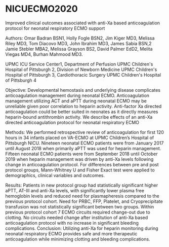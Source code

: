 # NICUECMO2020

Improved clinical outcomes associated with anti-Xa based anticoagulation protocol for neonatal respiratory ECMO support

Authors: Omar Badran BSN1, Holly Fogle BSN2, Jim Kiger MD3, Melissa Riley MD3, Tom Diacovo MD3, John Ibrahim MD3, James Sabia BSN,2 Jamie Stebler MBA2, Melissa Grayson BS2, David Palmer EdD2, Melita Viegas MD4, Burhan Mahmood MD3. 

UPMC ICU Service Center1, Department of Perfusion UPMC Children's Hospital of Pittsburgh 2, Division of Newborn Medicine UPMC Children's Hospital of Pittsburgh 3, Cardiothoracic Surgery UPMC Children's Hospital of Pittsburgh 4

Objective: Developmental hemostasis and underlying disease complicates anticoagulation management during neonatal ECMO. Anticoagulation management utilizing ACT and aPTT during neonatal ECMO may be unreliable given poor correlation to heparin activity. Anti-factor Xa directed anticoagulation could be better suited in neonates as it directly measures heparin-bound antithrombin activity. We describe effects of an anti-Xa directed anticoagulation protocol for neonatal respiratory ECMO

Methods: We performed retrospective review of anticoagulation for first 120 hours in 34 infants placed on VA-ECMO at UPMC Children’s Hospital of Pittsburgh NICU. Nineteen neonatal ECMO patients were from January 2017 until August 2018 when primarily aPTT was used for heparin management. Fifteen neonatal ECMO patients were from September 2018 until October 2019 when heparin management was driven by anti-Xa levels following change in anticoagulation protocol. For differences between pre and post protocol groups, Mann-Whitney U and Fisher Exact test were applied to demographics, clinical variables and outcomes.  

Results: Patients in new protocol group had statistically significant higher aPTT, AT-III and anti-Xa levels, with significantly lower plasma free hemoglobin levels and reduced need for plasmapheresis compared to the previous protocol cohort. Need for PRBC, FFP, Platelet, and Cryoprecipitate transfusion was not statistically significant between two groups. Within previous protocol cohort 7 ECMO circuits required change-out due to clotting. No circuits needed change after institution of anti-Xa based anticoagulation protocol with no increase in significant bleeding complications.
Conclusion: Utilizing anti-Xa for heparin monitoring during neonatal respiratory ECMO provides safe and more therapeutic anticoagulation while minimizing clotting and bleeding complications.
